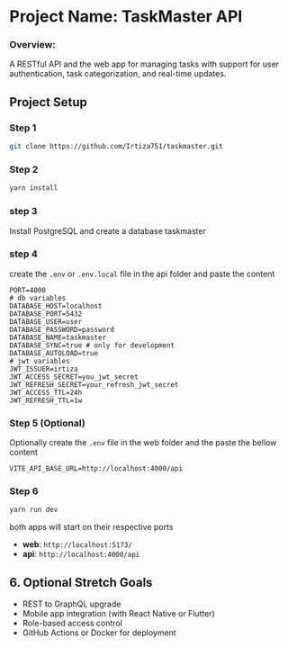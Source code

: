 # **Project Name:** TaskMaster API

### **Overview:**

A RESTful API and the web app for managing tasks with support for user authentication, task categorization, and real-time updates.

## Project Setup

### Step 1

```sh
git clone https://github.com/Irtiza751/taskmaster.git
```

### Step 2

```sh
yarn install
```

### step 3

Install PostgreSQL and create a database taskmaster

### step 4

create the `.env` or `.env.local` file in the api folder and paste the content

```
PORT=4000
# db variables
DATABASE_HOST=localhost
DATABASE_PORT=5432
DATABASE_USER=user
DATABASE_PASSWORD=password
DATABASE_NAME=taskmaster
DATABASE_SYNC=true # only for development
DATABASE_AUTOLOAD=true
# jwt variables
JWT_ISSUER=irtiza
JWT_ACCESS_SECRET=you_jwt_secret
JWT_REFRESH_SECRET=your_refresh_jwt_secret
JWT_ACCESS_TTL=24h
JWT_REFRESH_TTL=1w
```

### Step 5 (Optional)

Optionally create the `.env` file in the web folder and the paste the bellow content

```
VITE_API_BASE_URL=http://localhost:4000/api
```

### Step 6

```sh
yarn run dev
```

both apps will start on their respective ports

- **web**: `http://localhost:5173/`
- **api**: `http://localhost:4000/api`

## **6. Optional Stretch Goals**

- REST to GraphQL upgrade
- Mobile app integration (with React Native or Flutter)
- Role-based access control
- GitHub Actions or Docker for deployment
